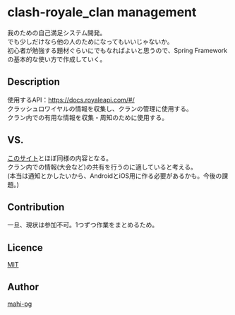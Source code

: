 clash-royale_clan management
====

我のための自己満足システム開発。  
でも少しだけなら他の人のためになってもいいじゃないか。  
初心者が勉強する題材ぐらいにでもなればよいと思うので、Spring Frameworkの基本的な使い方で作成していく。

## Description
使用するAPI：https://docs.royaleapi.com/#/  
クラッシュロワイヤルの情報を収集し、クランの管理に使用する。  
クラン内での有用な情報を収集・周知のために使用する。

## VS. 
[このサイト](https://royaleapi.com/)とほぼ同様の内容となる。  
クラン内での情報(大会など)の共有を行うのに適していると考える。  
(本当は通知とかしたいから、AndroidとiOS用に作る必要があるかも。今後の課題。)

## Contribution
一旦、現状は参加不可。1つずつ作業をまとめるため。

## Licence
[MIT](https://github.com/tcnksm/tool/blob/master/LICENCE)

## Author
[mahi-pg](https://github.com/mahi-pg)

